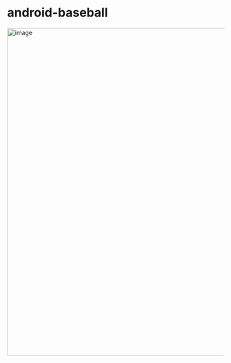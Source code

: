 # android-baseball

<img width="761" alt="image" src="https://github.com/wowap-course/android-baseball/assets/108349655/3fe0bd12-1a8b-47ed-b726-edcb76edde05">

